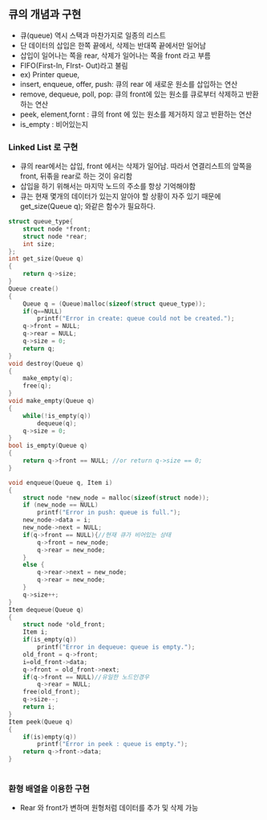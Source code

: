 ## 큐의 개념과 구현

* 큐(queue) 역시 스택과 마찬가지로 일종의 리스트 
* 단 데이터의 삽입은 한쪽 끝에서, 삭제는 반대쪽 끝에서만 일어남
* 삽입이 일어나는 쪽을 rear, 삭제가 일어나는 쪽을 front 라고 부름
* FIFO(First-In, FIrst- Out)라고 불림
* ex) Printer queue,
* insert, enqueue, offer, push: 큐의 rear 에 새로운 원소를 삽입하는 연산
* remove, dequeue, poll, pop: 큐의 front에 있는 원소를 큐로부터 삭제하고 반환하는 연산
* peek, element,fornt : 큐의 front 에 있는 원소를 제거하지 않고 반환하는 연산
* is_empty : 비어있는지

### Linked List 로 구현

* 큐의 rear에서는 삽입, front 에서는 삭제가 일어남. 따라서 연결리스트의 앞쪽을 front, 뒤졲을 rear로 하는 것이 유리함
* 삽입을 하기 위해서는 마지막 노드의 주소를 항상 기억해야함
* 큐는 현재 몇개의 데이터가 있는지 알아야 할 상황이 자주 있기 때문에 get_size(Queue q); 와같은 함수가 필요하다.

```c
struct queue_type{
    struct node *front;
    struct node *rear;
    int size;
};
int get_size(Queue q)
{
    return q->size;
} 
Queue create()
{
    Queue q = (Queue)malloc(sizeof(struct queue_type));
    if(q==NULL)
        printf("Error in create: queue could not be created.");
    q->front = NULL;
    q->rear = NULL;
    q->size = 0;
    return q;        
}
void destroy(Queue q)
{
    make_empty(q);
    free(q);
}
void make_empty(Queue q)
{
    while(!is_empty(q))
        dequeue(q);
    q->size = 0;
}
bool is_empty(Queue q)
{
    return q->front == NULL; //or return q->size == 0;
}

void enqueue(Queue q, Item i)
{
    struct node *new_node = malloc(sizeof(struct node));
    if (new_node == NULL)
        printf("Error in push: queue is full.");
    new_node->data = i;
    new_node->next = NULL;
    if(q->front == NULL){//현재 큐가 비어있는 상태
        q->front = new_node;
        q->rear = new_node;
    }
    else {
        q->rear->next = new_node;
        q->rear = new_node;
    }
    q->size++;
}
Item dequeue(Queue q)
{
    struct node *old_front;
    Item i;
    if(is_empty(q))
        printf("Error in dequeue: queue is empty.");
    old_front = q->front; 
    i=old_front->data;
    q->front = old_front->next;
    if(q->front == NULL)//유일한 노드인경우
        q->rear = NULL;
    free(old_front);   
    q->size--;
    return i;
}
Item peek(Queue q)
{
    if(is)empty(q))
        printf("Error in peek : queue is empty.");
    return q->front->data;
}
    

```

### 환형 배열을 이용한 구현

- Rear 와 front가 변하며 원형처럼 데이터를 추가 및 삭제 가능

  

